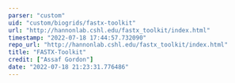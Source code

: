```yaml
---
parser: "custom"
uid: "custom/biogrids/fastx‑toolkit"
url: "http://hannonlab.cshl.edu/fastx_toolkit/index.html"
timestamp: "2022-07-18 17:44:57.732090"
repo_url: "http://hannonlab.cshl.edu/fastx_toolkit/index.html"
title: "FASTX‑Toolkit"
credit: ["Assaf Gordon"]
date: "2022-07-18 21:23:31.776486"
---
```

